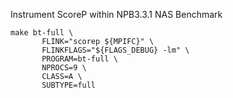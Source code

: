 Instrument ScoreP within NPB3.3.1 NAS Benchmark
```
make bt-full \
       FLINK="scorep ${MPIFC}" \
       FLINKFLAGS="${FLAGS_DEBUG} -lm" \
       PROGRAM=bt-full \
       NPROCS=9 \
       CLASS=A \
       SUBTYPE=full
```

